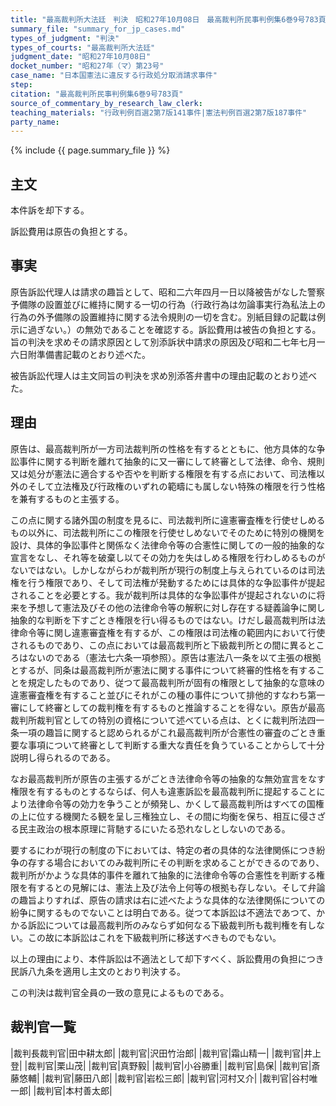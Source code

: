 ```yaml
---
title: "最高裁判所大法廷　判決　昭和27年10月08日　最高裁判所民事判例集6巻9号783頁"
summary_file: "summary_for_jp_cases.md"
types_of_judgment: "判決"
types_of_courts: "最高裁判所大法廷"
judgment_date: "昭和27年10月08日"
docket_number: "昭和27年（マ）第23号"
case_name: "日本国憲法に違反する行政処分取消請求事件"
step:
citation: "最高裁判所民事判例集6巻9号783頁"
source_of_commentary_by_research_law_clerk:
teaching_materials: "行政判例百選2第7版141事件|憲法判例百選2第7版187事件"
party_name:
---
```


{% include {{ page.summary_file }}  %}







## 主文



本件訴を却下する。

訴訟費用は原告の負担とする。





## 事実



原告訴訟代理人は請求の趣旨として、昭和二六年四月一日以降被告がなした警察予備隊の設置並びに維持に関する一切の行為（行政行為は勿論事実行為私法上の行為の外予備隊の設置維持に関する法令規則の一切を含む。別紙目録の記載は例示に過ぎない。）の無効であることを確認する。訴訟費用は被告の負担とする。旨の判決を求めその請求原因として別添訴状中請求の原因及び昭和二七年七月一六日附準備書記載のとおり述べた。

被告訴訟代理人は主文同旨の判決を求め別添答弁書中の理由記載のとおり述べた。





## 理由



原告は、最高裁判所が一方司法裁判所の性格を有するとともに、他方具体的な争訟事件に関する判断を離れて抽象的に又一審にして終審として法律、命令、規則又は処分が憲法に適合するや否やを判断する権限を有する点において、司法権以外のそして立法権及び行政権のいずれの範疇にも属しない特殊の権限を行う性格を兼有するものと主張する。

この点に関する諸外国の制度を見るに、司法裁判所に違憲審査権を行使せしめるもの以外に、司法裁判所にこの権限を行使せしめないでそのために特別の機関を設け、具体的争訟事件と関係なく法律命令等の合憲性に関しての一般的抽象的な宣言をなし、それ等を破棄し以てその効力を失はしめる権限を行わしめるものがないではない。しかしながらわが裁判所が現行の制度上与えられているのは司法権を行う権限であり、そして司法権が発動するためには具体的な争訟事件が提起されることを必要とする。我が裁判所は具体的な争訟事件が提起されないのに将来を予想して憲法及びその他の法律命令等の解釈に対し存在する疑義論争に関し抽象的な判断を下すごとき権限を行い得るものではない。けだし最高裁判所は法律命令等に関し違憲審査権を有するが、この権限は司法権の範囲内において行使されるものであり、この点においては最高裁判所と下級裁判所との間に異るところはないのである（憲法七六条一項参照）。原告は憲法八一条を以て主張の根拠とするが、同条は最高裁判所が憲法に関する事件について終審的性格を有することを規定したものであり、従つて最高裁判所が固有の権限として抽象的な意味の違憲審査権を有すること並びにそれがこの種の事件について排他的すなわち第一審にして終審としての裁判権を有するものと推論することを得ない。原告が最高裁判所裁判官としての特別の資格について述べている点は、とくに裁判所法四一条一項の趣旨に関すると認められるがこれ最高裁判所が合憲性の審査のごとき重要な事項について終審として判断する重大な責任を負うていることからして十分説明し得られるのである。

なお最高裁判所が原告の主張するがごとき法律命令等の抽象的な無効宣言をなす権限を有するものとするならば、何人も違憲訴訟を最高裁判所に提起することにより法律命令等の効力を争うことが頻発し、かくして最高裁判所はすべての国権の上に位する機関たる観を呈し三権独立し、その間に均衡を保ち、相互に侵さざる民主政治の根本原理に背馳するにいたる恐れなしとしないのである。

要するにわが現行の制度の下においては、特定の者の具体的な法律関係につき紛争の存する場合においてのみ裁判所にその判断を求めることができるのであり、裁判所がかような具体的事件を離れて抽象的に法律命令等の合憲性を判断する権限を有するとの見解には、憲法上及び法令上何等の根拠も存しない。そして弁論の趣旨よりすれば、原告の請求は右に述べたような具体的な法律関係についての紛争に関するものでないことは明白である。従つて本訴訟は不適法であつて、かかる訴訟については最高裁判所のみならず如何なる下級裁判所も裁判権を有しない。この故に本訴訟はこれを下級裁判所に移送すべきものでもない。

以上の理由により、本件訴訟は不適法として却下すべく、訴訟費用の負担につき民訴八九条を適用し主文のとおり判決する。

この判決は裁判官全員の一致の意見によるものである。

## 裁判官一覧

|裁判長裁判官|田中耕太郎|
|裁判官|沢田竹治郎|
|裁判官|霜山精一|
|裁判官|井上登|
|裁判官|栗山茂|
|裁判官|真野毅|
|裁判官|小谷勝重|
|裁判官|島保|
|裁判官|斎藤悠輔|
|裁判官|藤田八郎|
|裁判官|岩松三郎|
|裁判官|河村又介|
|裁判官|谷村唯一郎|
|裁判官|本村善太郎|



